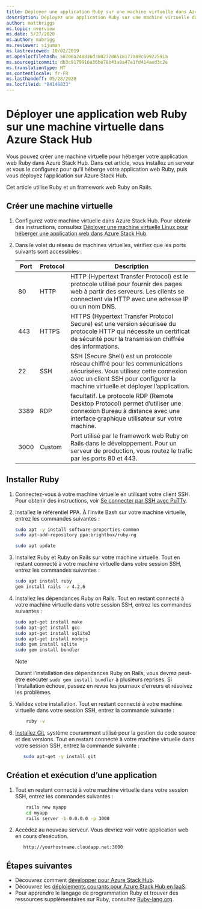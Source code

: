 ```yaml
---
title: Déployer une application Ruby sur une machine virtuelle dans Azure Stack Hub
description: Déployez une application Ruby sur une machine virtuelle dans Azure Stack Hub.
author: mattbriggs
ms.topic: overview
ms.date: 5/27/2020
ms.author: mabrigg
ms.reviewer: sijuman
ms.lastreviewed: 10/02/2019
ms.openlocfilehash: 58706a248036d38027208518177a89c69922591a
ms.sourcegitcommit: db3c9179916a36be78b43a8a47e1fd414aed3c2e
ms.translationtype: HT
ms.contentlocale: fr-FR
ms.lasthandoff: 05/28/2020
ms.locfileid: "84146833"
---
```

# <a name="deploy-a-ruby-web-app-to-a-vm-in-azure-stack-hub"></a>Déployer une application web Ruby sur une machine virtuelle dans Azure Stack Hub

Vous pouvez créer une machine virtuelle pour héberger votre application web Ruby dans Azure Stack Hub. Dans cet article, vous installez un serveur et vous le configurez pour qu’il héberge votre application web Ruby, puis vous déployez l’application sur Azure Stack Hub.

Cet article utilise Ruby et un framework web Ruby on Rails.

## <a name="create-a-vm"></a>Créer une machine virtuelle

1. Configurez votre machine virtuelle dans Azure Stack Hub. Pour obtenir des instructions, consultez [Déployer une machine virtuelle Linux pour héberger une application web dans Azure Stack Hub](azure-stack-dev-start-howto-deploy-linux.md).

2. Dans le volet du réseau de machines virtuelles, vérifiez que les ports suivants sont accessibles :

    | Port | Protocol | Description |
    | --- | --- | --- |
    | 80 | HTTP | HTTP (Hypertext Transfer Protocol) est le protocole utilisé pour fournir des pages web à partir des serveurs. Les clients se connectent via HTTP avec une adresse IP ou un nom DNS. |
    | 443 | HTTPS | HTTPS (Hypertext Transfer Protocol Secure) est une version sécurisée du protocole HTTP qui nécessite un certificat de sécurité pour la transmission chiffrée des informations. |
    | 22 | SSH | SSH (Secure Shell) est un protocole réseau chiffré pour les communications sécurisées. Vous utilisez cette connexion avec un client SSH pour configurer la machine virtuelle et déployer l’application. |
    | 3389 | RDP | facultatif. Le protocole RDP (Remote Desktop Protocol) permet d’utiliser une connexion Bureau à distance avec une interface graphique utilisateur sur votre machine.   |
    | 3000 | Custom | Port utilisé par le framework web Ruby on Rails dans le développement. Pour un serveur de production, vous routez le trafic par les ports 80 et 443. |

## <a name="install-ruby"></a>Installer Ruby

1. Connectez-vous à votre machine virtuelle en utilisant votre client SSH. Pour obtenir des instructions, voir [Se connecter par SSH avec PuTTy](azure-stack-dev-start-howto-ssh-public-key.md#connect-with-ssh-by-using-putty).

1. Installez le référentiel PPA. À l’invite Bash sur votre machine virtuelle, entrez les commandes suivantes :

    ```bash  
    sudo apt -y install software-properties-common
    sudo apt-add-repository ppa:brightbox/ruby-ng

    sudo apt update
    ```

2. Installez Ruby et Ruby on Rails sur votre machine virtuelle. Tout en restant connecté à votre machine virtuelle dans votre session SSH, entrez les commandes suivantes :

    ```bash  
    sudo apt install ruby
    gem install rails -v 4.2.6
    ```

3. Installez les dépendances Ruby on Rails. Tout en restant connecté à votre machine virtuelle dans votre session SSH, entrez les commandes suivantes :

    ```bash  
    sudo apt-get install make
    sudo apt-get install gcc
    sudo apt-get install sqlite3
    sudo apt-get install nodejs
    sudo gem install sqlite
    sudo gem install bundler
    ```

    > [!Note]  
    > Durant l’installation des dépendances Ruby on Rails, vous devrez peut-être exécuter `sudo gem install bundler` à plusieurs reprises. Si l’installation échoue, passez en revue les journaux d’erreurs et résolvez les problèmes.

4. Validez votre installation. Tout en restant connecté à votre machine virtuelle dans votre session SSH, entrez la commande suivante :

    ```bash  
        ruby -v
    ```

3. [Installez Git](https://git-scm.com), système couramment utilisé pour la gestion du code source et des versions. Tout en restant connecté à votre machine virtuelle dans votre session SSH, entrez la commande suivante :

    ```bash  
       sudo apt-get -y install git
    ```

## <a name="create-and-run-an-app"></a>Création et exécution d’une application

1. Tout en restant connecté à votre machine virtuelle dans votre session SSH, entrez les commandes suivantes :

    ```bash
        rails new myapp
        cd myapp
        rails server -b 0.0.0.0 -p 3000
    ```

2. Accédez au nouveau serveur. Vous devriez voir votre application web en cours d’exécution.

    ```HTTP  
       http://yourhostname.cloudapp.net:3000
    ```

## <a name="next-steps"></a>Étapes suivantes

- Découvrez comment [développer pour Azure Stack Hub](azure-stack-dev-start.md).
- Découvrez les [déploiements courants pour Azure Stack Hub en IaaS](azure-stack-dev-start-deploy-app.md).
- Pour apprendre le langage de programmation Ruby et trouver des ressources supplémentaires sur Ruby, consultez [Ruby-lang.org](https://www.ruby-lang.org).
